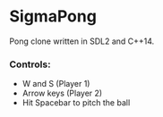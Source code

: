# SigmaPong
Pong clone written in SDL2 and C++14.

### Controls:
- W and S (Player 1)
- Arrow keys (Player 2)
- Hit Spacebar to pitch the ball
